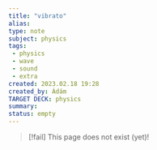 ```yaml
---
title: "vibrato"
alias: 
type: note
subject: physics
tags:
 - physics
 - wave
 - sound
 - extra
created: 2023.02.18 19:28
created_by: Ádám
TARGET DECK: physics
summary: 
status: empty
---
```

> [!fail] This page does not exist (yet)!